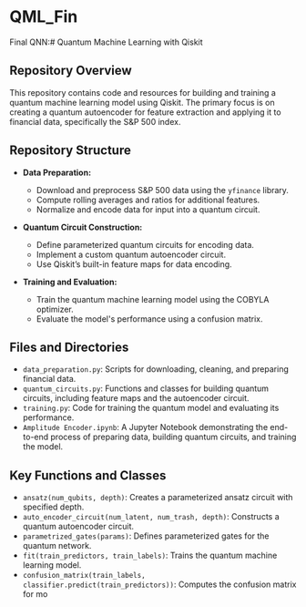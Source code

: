 # QML_Fin
Final QNN:# Quantum Machine Learning with Qiskit

## Repository Overview

This repository contains code and resources for building and training a quantum machine learning model using Qiskit. The primary focus is on creating a quantum autoencoder for feature extraction and applying it to financial data, specifically the S&P 500 index.

## Repository Structure

- **Data Preparation:**
  - Download and preprocess S&P 500 data using the `yfinance` library.
  - Compute rolling averages and ratios for additional features.
  - Normalize and encode data for input into a quantum circuit.

- **Quantum Circuit Construction:**
  - Define parameterized quantum circuits for encoding data.
  - Implement a custom quantum autoencoder circuit.
  - Use Qiskit’s built-in feature maps for data encoding.

- **Training and Evaluation:**
  - Train the quantum machine learning model using the COBYLA optimizer.
  - Evaluate the model's performance using a confusion matrix.

## Files and Directories

- `data_preparation.py`: Scripts for downloading, cleaning, and preparing financial data.
- `quantum_circuits.py`: Functions and classes for building quantum circuits, including feature maps and the autoencoder circuit.
- `training.py`: Code for training the quantum model and evaluating its performance.
- `Amplitude Encoder.ipynb`: A Jupyter Notebook demonstrating the end-to-end process of preparing data, building quantum circuits, and training the model.

## Key Functions and Classes

- `ansatz(num_qubits, depth)`: Creates a parameterized ansatz circuit with specified depth.
- `auto_encoder_circuit(num_latent, num_trash, depth)`: Constructs a quantum autoencoder circuit.
- `parametrized_gates(params)`: Defines parameterized gates for the quantum network.
- `fit(train_predictors, train_labels)`: Trains the quantum machine learning model.
- `confusion_matrix(train_labels, classifier.predict(train_predictors))`: Computes the confusion matrix for mo
